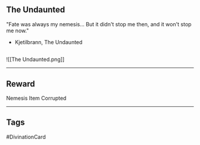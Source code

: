 ## The Undaunted
"Fate was always my nemesis... 
But it didn't stop me then, and it won't stop me now."
- Kjetilbrann, The Undaunted
## 
![[The Undaunted.png]]

---
## Reward
Nemesis Item
Corrupted

---
## Tags
#DivinationCard